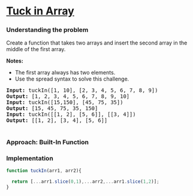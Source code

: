 # [Tuck in Array](https://edabit.com/challenge/7ysTEDruHz2prcJQ9)

### Understanding the problem

Create a function that takes two arrays and insert the second array in the middle of the first array.

<b>Notes:</b>
- The first array always has two elements.
- Use the spread syntax to solve this challenge.

<pre>
<b>Input:</b> tuckIn([1, 10], [2, 3, 4, 5, 6, 7, 8, 9])
<b>Output:</b> [1, 2, 3, 4, 5, 6, 7, 8, 9, 10] 
<b>Input:</b> tuckIn([15,150], [45, 75, 35])
<b>Output:</b> [15, 45, 75, 35, 150]
<b>Input:</b> tuckIn([[1, 2], [5, 6]], [[3, 4]])
<b>Output:</b> [[1, 2], [3, 4], [5, 6]]
</pre>

#
### Approach: Built-In Function

### Implementation
```js
function tuckIn(arr1, arr2){

  return [...arr1.slice(0,1),...arr2,...arr1.slice(1,2)];
}
```
